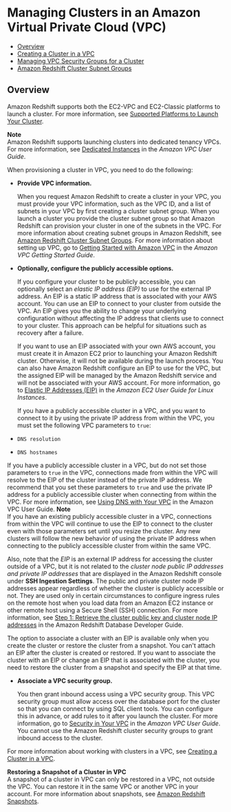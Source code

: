# Managing Clusters in an Amazon Virtual Private Cloud \(VPC\)<a name="managing-clusters-vpc"></a>


+ [Overview](#managing-clusters-in-vpc-overview)
+ [Creating a Cluster in a VPC](getting-started-cluster-in-vpc.md)
+ [Managing VPC Security Groups for a Cluster](managing-vpc-security-groups.md)
+ [Amazon Redshift Cluster Subnet Groups](working-with-cluster-subnet-groups.md)

## Overview<a name="managing-clusters-in-vpc-overview"></a>

Amazon Redshift supports both the EC2\-VPC and EC2\-Classic platforms to launch a cluster\. For more information, see [Supported Platforms to Launch Your Cluster](working-with-clusters.md#cluster-platforms)\.

**Note**  
Amazon Redshift supports launching clusters into dedicated tenancy VPCs\. For more information, see [Dedicated Instances](http://docs.aws.amazon.com/AmazonVPC/latest/UserGuide/dedicated-instance.html) in the *Amazon VPC User Guide*\.

When provisioning a cluster in VPC, you need to do the following:

+ **Provide VPC information\.**

  When you request Amazon Redshift to create a cluster in your VPC, you must provide your VPC information, such as the VPC ID, and a list of subnets in your VPC by first creating a cluster subnet group\. When you launch a cluster you provide the cluster subnet group so that Amazon Redshift can provision your cluster in one of the subnets in the VPC\. For more information about creating subnet groups in Amazon Redshift, see [Amazon Redshift Cluster Subnet Groups](working-with-cluster-subnet-groups.md)\. For more information about setting up VPC, go to [Getting Started with Amazon VPC](http://docs.aws.amazon.com/AmazonVPC/latest/GettingStartedGuide/GetStarted.html) in the *Amazon VPC Getting Started Guide*\.

+  **Optionally, configure the publicly accessible options\.** 

   If you configure your cluster to be publicly accessible, you can optionally select an *elastic IP address \(EIP\)* to use for the external IP address\. An EIP is a static IP address that is associated with your AWS account\. You can use an EIP to connect to your cluster from outside the VPC\. An EIP gives you the ability to change your underlying configuration without affecting the IP address that clients use to connect to your cluster\. This approach can be helpful for situations such as recovery after a failure\. 

   If you want to use an EIP associated with your own AWS account, you must create it in Amazon EC2 prior to launching your Amazon Redshift cluster\. Otherwise, it will not be available during the launch process\. You can also have Amazon Redshift configure an EIP to use for the VPC, but the assigned EIP will be managed by the Amazon Redshift service and will not be associated with your AWS account\. For more information, go to [Elastic IP Addresses \(EIP\)](http://docs.aws.amazon.com/AWSEC2/latest/UserGuide/elastic-ip-addresses-eip.html) in the *Amazon EC2 User Guide for Linux Instances*\. 

   If you have a publicly accessible cluster in a VPC, and you want to connect to it by using the private IP address from within the VPC, you must set the following VPC parameters to `true`: 

  +  `DNS resolution` 

  +  `DNS hostnames` 

   If you have a publicly accessible cluster in a VPC, but do not set those parameters to `true` in the VPC, connections made from within the VPC will resolve to the EIP of the cluster instead of the private IP address\. We recommend that you set these parameters to `true` and use the private IP address for a publicly accessible cluster when connecting from within the VPC\. For more information, see [Using DNS with Your VPC](http://docs.aws.amazon.com/AmazonVPC/latest/UserGuide/vpc-dns.html) in the Amazon VPC User Guide\. 
**Note**  
 If you have an existing publicly accessible cluster in a VPC, connections from within the VPC will continue to use the EIP to connect to the cluster even with those parameters set until you resize the cluster\. Any new clusters will follow the new behavior of using the private IP address when connecting to the publicly accessible cluster from within the same VPC\. 

   Also, note that the *EIP* is an external IP address for accessing the cluster outside of a VPC, but it is not related to the *cluster node public IP addresses and private IP addresses* that are displayed in the Amazon Redshift console under **SSH Ingestion Settings**\. The public and private cluster node IP addresses appear regardless of whether the cluster is publicly accessible or not\. They are used only in certain circumstances to configure ingress rules on the remote host when you load data from an Amazon EC2 instance or other remote host using a Secure Shell \(SSH\) connection\. For more information, see [Step 1: Retrieve the cluster public key and cluster node IP addresses](http://docs.aws.amazon.com/redshift/latest/dg/load-from-host-steps-retrieve-key-and-ips.html) in the Amazon Redshift Database Developer Guide\. 

   The option to associate a cluster with an EIP is available only when you create the cluster or restore the cluster from a snapshot\. You can't attach an EIP after the cluster is created or restored\. If you want to associate the cluster with an EIP or change an EIP that is associated with the cluster, you need to restore the cluster from a snapshot and specify the EIP at that time\. 

+ **Associate a VPC security group\.**

  You then grant inbound access using a VPC security group\. This VPC security group must allow access over the database port for the cluster so that you can connect by using SQL client tools\. You can configure this in advance, or add rules to it after you launch the cluster\. For more information, go to [Security in Your VPC](http://docs.aws.amazon.com/AmazonVPC/latest/UserGuide/VPC_SecurityGroups.html) in the *Amazon VPC User Guide*\. You cannot use the Amazon Redshift cluster security groups to grant inbound access to the cluster\. 

For more information about working with clusters in a VPC, see [Creating a Cluster in a VPC](getting-started-cluster-in-vpc.md)\.

**Restoring a Snapshot of a Cluster in VPC**  
A snapshot of a cluster in VPC can only be restored in a VPC, not outside the VPC\. You can restore it in the same VPC or another VPC in your account\. For more information about snapshots, see [Amazon Redshift Snapshots](working-with-snapshots.md)\.